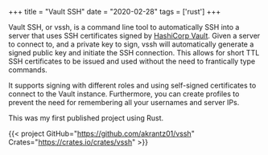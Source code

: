+++
title = "Vault SSH"
date = "2020-02-28"
tags = ['rust']
+++

Vault SSH, or vssh, is a command line tool to automatically SSH into a server that uses SSH certificates signed by [HashiCorp Vault](https://www.vaultproject.io/).
Given a server to connect to, and a private key to sign, vssh will automatically generate a signed public key and initiate the SSH connection.
This allows for short TTL SSH certificates to be issued and used without the need to frantically type commands.

It supports signing with different roles and using self-signed certificates to connect to the Vault instance.
Furthermore, you can create profiles to prevent the need for remembering all your usernames and server IPs.

This was my first published project using Rust.

{{< project GitHub="https://github.com/akrantz01/vssh" Crates="https://crates.io/crates/vssh" >}}

